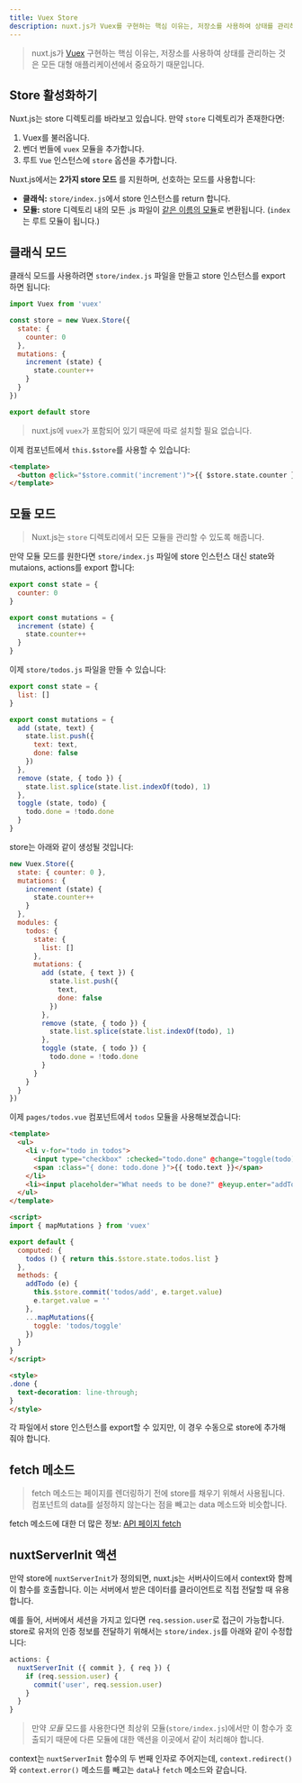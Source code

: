 ```yaml
---
title: Vuex Store
description: nuxt.js가 Vuex를 구현하는 핵심 이유는, 저장소를 사용하여 상태를 관리하는 것은 모든 대형 애플리케이션에서 중요하기 때문입니다.
---
```


> nuxt.js가 [Vuex](https://github.com/vuejs/vuex) 구현하는 핵심 이유는, 저장소를 사용하여 상태를 관리하는 것은 모든 대형 애플리케이션에서 중요하기 때문입니다.

## Store 활성화하기

Nuxt.js는 store 디렉토리를 바라보고 있습니다. 만약 `store` 디렉토리가 존재한다면:

1. Vuex를 불러옵니다.
2. 벤더 번들에 `vuex` 모듈을 추가합니다.
3. 루트 `Vue` 인스턴스에 `store` 옵션을 추가합니다.

Nuxt.js에서는 **2가지 store 모드** 를 지원하며, 선호하는 모드를 사용합니다:
- **클래식:** `store/index.js`에서 store 인스턴스를 return 합니다.
- **모듈:** store 디렉토리 내의 모든 .js 파일이 [같은 이름의 모듈](http://vuex.vuejs.org/en/modules.html)로 변환됩니다. (`index`는 루트 모듈이 됩니다.)

## 클래식 모드

클래식 모드를 사용하려면 `store/index.js` 파일을 만들고 store 인스턴스를 export 하면 됩니다:

```js
import Vuex from 'vuex'

const store = new Vuex.Store({
  state: {
    counter: 0
  },
  mutations: {
    increment (state) {
      state.counter++
    }
  }
})

export default store
```

> nuxt.js에 `vuex`가 포함되어 있기 때문에 따로 설치할 필요 없습니다.

이제 컴포넌트에서 `this.$store`를 사용할 수 있습니다:

```html
<template>
  <button @click="$store.commit('increment')">{{ $store.state.counter }}</button>
</template>
```

## 모듈 모드

> Nuxt.js는 `store` 디렉토리에서 모든 모듈을 관리할 수 있도록 해줍니다.

만약 모듈 모드를 원한다면 `store/index.js` 파일에 store 인스턴스 대신 state와 mutaions, actions를 export 합니다:

```js
export const state = {
  counter: 0
}

export const mutations = {
  increment (state) {
    state.counter++
  }
}
```

이제 `store/todos.js` 파일을 만들 수 있습니다:
```js
export const state = {
  list: []
}

export const mutations = {
  add (state, text) {
    state.list.push({
      text: text,
      done: false
    })
  },
  remove (state, { todo }) {
    state.list.splice(state.list.indexOf(todo), 1)
  },
  toggle (state, todo) {
    todo.done = !todo.done
  }
}
```

store는 아래와 같이 생성될 것입니다:
```js
new Vuex.Store({
  state: { counter: 0 },
  mutations: {
    increment (state) {
      state.counter++
    }
  },
  modules: {
    todos: {
      state: {
        list: []
      },
      mutations: {
        add (state, { text }) {
          state.list.push({
            text,
            done: false
          })
        },
        remove (state, { todo }) {
          state.list.splice(state.list.indexOf(todo), 1)
        },
        toggle (state, { todo }) {
          todo.done = !todo.done
        }
      }
    }
  }
})
```

이제 `pages/todos.vue` 컴포넌트에서 `todos` 모듈을 사용해보겠습니다:

```html
<template>
  <ul>
    <li v-for="todo in todos">
      <input type="checkbox" :checked="todo.done" @change="toggle(todo)">
      <span :class="{ done: todo.done }">{{ todo.text }}</span>
    </li>
    <li><input placeholder="What needs to be done?" @keyup.enter="addTodo"></li>
  </ul>
</template>

<script>
import { mapMutations } from 'vuex'

export default {
  computed: {
    todos () { return this.$store.state.todos.list }
  },
  methods: {
    addTodo (e) {
      this.$store.commit('todos/add', e.target.value)
      e.target.value = ''
    },
    ...mapMutations({
      toggle: 'todos/toggle'
    })
  }
}
</script>

<style>
.done {
  text-decoration: line-through;
}
</style>
```

<div class="Alert">각 파일에서 store 인스턴스를 export할 수 있지만, 이 경우 수동으로 store에 추가해줘야 합니다.</div>

## fetch 메소드

> fetch 메소드는 페이지를 렌더링하기 전에 store를 채우기 위해서 사용됩니다. 컴포넌트의 data를 설정하지 않는다는 점을 빼고는 data 메소드와 비슷합니다.

fetch 메소드에 대한 더 많은 정보: [API 페이지 fetch](/api/pages-fetch)

## nuxtServerInit 액션

만약 store에 `nuxtServerInit`가 정의되면, nuxt.js는 서버사이드에서 context와 함께 이 함수를 호출합니다. 이는 서버에서 받은 데이터를 클라이언트로 직접 전달할 때 유용합니다.

예를 들어, 서버에서 세션을 가지고 있다면 `req.session.user`로 접근이 가능합니다. store로 유저의 인증 정보를 전달하기 위해서는 `store/index.js`를 아래와 같이 수정합니다:

```js
actions: {
  nuxtServerInit ({ commit }, { req }) {
    if (req.session.user) {
      commit('user', req.session.user)
    }
  }
}
```

> 만약 _모듈_ 모드를 사용한다면 최상위 모듈(`store/index.js`)에서만 이 함수가 호출되기 때문에 다른 모듈에 대한 액션을 이곳에서 같이 처리해야 합니다.

context는 `nuxtServerInit` 함수의 두 번째 인자로 주어지는데, `context.redirect()`와 `context.error()` 메소드를 빼고는 `data`나 `fetch` 메소드와 같습니다.
